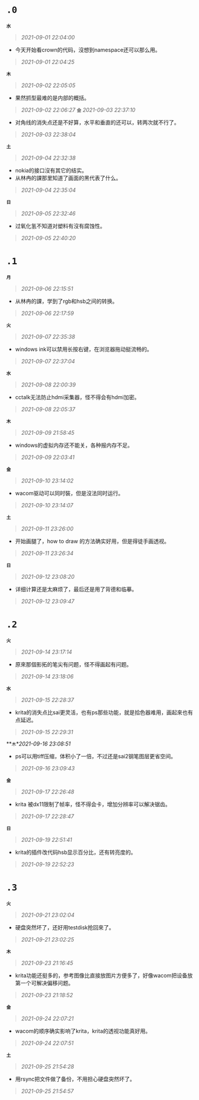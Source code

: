 **`.0`**
=========
**`水`**
>*2021-09-01 22:04:00*
- 今天开始看crown的代码，沒想到namespace还可以那么用。
>*2021-09-01 22:04:25*

**`木`**
>*2021-09-02 22:05:05*
- 果然抓型最难的是内部的概括。
>*2021-09-02 22:06:27*
**`金`**
>*2021-09-03 22:37:10*
- 对角线的消失点还是不好算，水平和垂直的还可以，转两次就不行了。
>*2021-09-03 22:38:04*

**`土`**
>*2021-09-04 22:32:38*
- nokia的接口沒有其它的结实。
- 从林冉的課那里知道了画面的黑代表了什么。
>*2021-09-04 22:35:04*

**`日`**
>*2021-09-05 22:32:46*
- 过氧化氢不知道对塑料有沒有腐蚀性。
>*2021-09-05 22:40:20*

**`.1`**
=========
**`月`**
>*2021-09-06 22:15:51*
- 从林冉的課，学到了rgb和hsb之间的转换。
>*2021-09-06 22:17:59*

**`火`**
>*2021-09-07 22:35:38*
- windows ink可以禁用长按右键，在浏览器拖动挺流畅的。
>*2021-09-07 22:37:04*

**`水`**
>*2021-09-08 22:00:39*
- cctalk无法防止hdmi采集器，怪不得会有hdmi加密。
>*2021-09-08 22:05:37*

**`木`**
>*2021-09-09 21:58:45*
- windows的虚拟内存还不能关，各种报内存不足。
>*2021-09-09 22:03:41*

**`金`**
>*2021-09-10 23:14:02*
- wacom驱动可以同时裝，但是沒法同时运行。
>*2021-09-10 23:14:07*

**`土`**
>*2021-09-11 23:26:00*
- 开始画腿了，how to draw 的方法确实好用，但是得徒手画透视。
>*2021-09-11 23:26:34*

**`日`**
>*2021-09-12 23:08:20*
- 详细计算还是太麻烦了，最后还是用了背德和临摹。
>*2021-09-12 23:09:47*

**`.2`**
=========
**`火`**
>*2021-09-14 23:17:14*
- 原來那個影拓的笔尖有问题，怪不得画起有问题。
>*2021-09-14 23:18:06*

**`水`**
>*2021-09-15 22:28:37*
- krita的消失点比sai更灵活，也有ps那些功能，就是拾色器难用，画起來也有点延迟。
>*2021-09-15 22:29:31*

**`木`**2021-09-16 23:08:51*
- ps可以用tiff压缩，体积小了一倍，不过还是sai2钢笔图层更省空间。
>*2021-09-16 23:09:43*

**`金`**
>*2021-09-17 22:26:48*
- krita 被dx11限制了帧率，怪不得会卡，增加分辨率可以解决锯齿。
>*2021-09-17 22:28:47*

**`日`**
>*2021-09-19 22:51:41*
- krita的插件改代码hsb显示百分比，还有转亮度的。
>*2021-09-19 22:52:23*

**`.3`**
=========
**`火`**
>*2021-09-21 23:02:04*
- 硬盘突然坏了，还好用testdisk抢回來了。
>*2021-09-21 23:02:25*

**`木`**
>*2021-09-23 21:16:45*
- krita功能还挺多的，参考图像比直接放图片方便多了，好像wacom把设备放第一个可解决偏移问题。
>*2021-09-23 21:18:52*

**`金`**
>*2021-09-24 22:07:21*
- wacom的顺序确实影响了krita，krita的透视功能真好用。
>*2021-09-24 22:07:51*

**`土`**
>*2021-09-25 21:54:28*
- 用rsync把文件做了备份，不用担心硬盘突然坏了。
>*2021-09-25 21:54:57*
